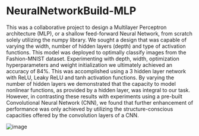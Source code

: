 # NeuralNetworkBuild-MLP

This was a collaborative project to design a Multilayer Perceptron architecture (MLP), or a shallow feed-forward Neural Network, from scratch solely utilizing 
the numpy library. We sought a design that was capable of varying the width, number of hidden layers (depth) and type of activation functions. This model was deployed to optimally classify images from the Fashion-MNIST dataset. Experimenting with depth, width, optimization hyperparameters and weight initialization we ultimately achieved an accuracy of 84%. This was accomplished using a 3 hidden layer network with ReLU, Leaky ReLU and tanh activation functions. By varying the number of hidden layers 
we demonstrated that the capacity to model nonlinear functions, as provided by a hidden layer, was integral to our task. However, in contrasting these results with
experiments using a pre-built Convolutional Neural Network (CNN), we found that further enhancement of performance was only achieved by utilizing the 
structure-conscious capacities offered by the convolution layers of a CNN.

![image](https://user-images.githubusercontent.com/52705170/205467723-f32425b6-33c7-4562-95ac-018dc1c2bf6b.png)
